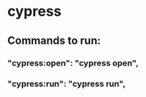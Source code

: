 # cypress
## Commands to run:
 ### "cypress:open": "cypress open",
###  "cypress:run": "cypress run",
